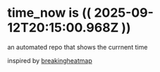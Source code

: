 # time_now is (( 2025-09-12T20:15:00.968Z ))

an automated repo that shows the currnent time

inspired by [breakingheatmap](https://github.com/breakingheatmap/breakingheatmap)